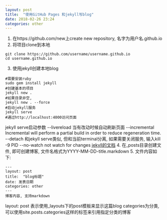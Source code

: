 ```yaml
---
layout: post
title:  "使用GitHub Pages 和jekyll写blog"
date: 2018-02-26 23:24
categories: other
---
```

1. 在https://github.com/new上create new repository, 名字为用户名.github.io
2. 将项目clone到本地
```
git clone https://github.com/username/username.github.io
cd username.github.io
```
3. 使用jekyll创建本地blog
```
#需要安装ruby
sudo gem install jekyll
#创建基本的项目
jekyll new .
#如果目录非空, 
jekyll new . --force
#启动jekyll服务
jekyll serve
#通过http://localhost:4000访问页面
```
jekyll serve启动参数
--livereload 当有改动时候自动刷新页面
--incremental Incremental will perform a partial build in order to reduce regeneration time.
--detach 和jekyll serve类似, 但和当前terminal分离, 如果需要关闭服务, 输入kill -9 PID
--no-watch not watch for changes
[jekyll的文档](https://jekyllrb.com/docs/quickstart/)
4. 在_posts目录创建文件, 即可创建博客, 文件名格式为YYYY-MM-DD-title.markdown
5. 文件内容如下:
```
---
layout: post
title:  "blog标题"
date: 发表日期
categories: other
---
博客内容, 支持markdown
```
layout: post 表示使用_layouts下的post模板来显示这篇blog
categories为分类, 可以使用site.posts.categories这样的标签来引用指定分类的博客